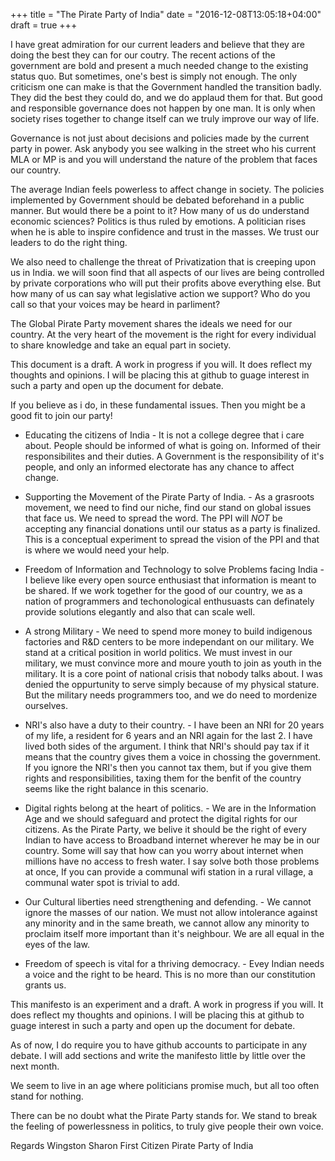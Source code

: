 +++
title = "The Pirate Party of India"
date = "2016-12-08T13:05:18+04:00"
draft = true
+++

I have great admiration for our current leaders and believe that they are doing the best they can for our coutry. The recent actions of the government are bold and present a much needed change to the existing status quo. But sometimes, one's best is simply not enough. The only criticism one can make is that the Government handled the transition badly. They did the best they could do, and we do applaud them for that. 
But good and responsible governance does not happen by one man. It is only when society rises together to change itself can we truly improve our way of life.

Governance is not just about decisions and policies made by the current party in power. 
Ask anybody you see walking in the street who his current MLA or MP is and you will understand the nature of the problem that faces our country. 

The average Indian feels powerless to affect change in society. The policies implemented by Government should be debated beforehand in a public manner. But would there be a point to it? How many of us do understand economic sciences? Politics is thus ruled by emotions. A politician rises when he is able to inspire confidence and trust in the masses. We trust our leaders to do the right thing.

We also need to challenge the threat of Privatization that is creeping upon us in India. we will soon find that all aspects of our lives are being controlled by private corporations who will put their profits above everything else. But how many of us can say what legislative action we support? Who do you call so that your voices may be heard in parliment?

The Global Pirate Party movement shares the ideals we need for our country. At the very heart of the movement is the right for every individual to share knowledge and take an equal part in society. 

This document is a draft. A work in progress if you will. It does reflect my thoughts and opinions. I will be placing this at github to guage interest in such a party and open up the document for debate.

If you believe as i do, in these fundamental issues. Then you might be a good fit to join our party!

* Educating the citizens of India - It is not a college degree that i care about. People should be informed of what is going on. Informed of their responsibilites and their duties. A Government is the responsibility of it's people, and only an informed electorate has any chance to affect change.

* Supporting the Movement of the Pirate Party of India. - As a grasroots movement, we need to find our niche, find our stand on global issues that face us. We need to spread the word. The PPI will *NOT* be accepting any financial donations until our status as a party is finalized. This is a conceptual experiment to spread the vision of the PPI and that is where we would need your help.

* Freedom of Information and Technology to solve Problems facing India - I believe like every open source enthusiast that information is meant to be shared. If we work together for the good of our country, we as a nation of programmers and techonological enthusuasts can definately provide solutions elegantly and also that can scale well.

* A strong Military - We need to spend more money to build indigenous factories and R&D centers to be more independant on our military. We stand at a critical position in world politics. We must invest in our military, we must convince more and moure youth to join as youth in the military. It is a core point of national crisis that nobody talks about. I was denied the oppurtunity to serve simply because of my physical stature. But the military needs programmers too, and we do need to mordenize ourselves.

* NRI's also have a duty to their country. - I have been an NRI for 20 years of my life, a resident for 6 years and an NRI again for the last 2. I have lived both sides of the argument. I think that NRI's should pay tax if it means that the country gives them a voice in chossing the government. If you ignore the NRI's then you cannot tax them, but if you give them rights and responsibilities, taxing them for the benfit of the country seems like the right balance in this scenario.

* Digital rights belong at the heart of politics. - We are in the Information Age and we should safeguard and protect the digital rights for our citizens. As the Pirate Party, we belive it should be the right of every Indian to have access to Broadband internet wherever he may be in our country. Some will say that how can you worry about internet when millions have no access to fresh water. I say solve both those problems at once, If you can provide a communal wifi station in a rural village, a communal water spot is trivial to add.

* Our Cultural liberties need strengthening and defending. - We cannot ignore the masses of our nation. We must not allow intolerance against any minority and in the same breath, we cannot allow any minority to proclaim itself more important than it's neighbour. We are all equal in the eyes of the law.

* Freedom of speech is vital for a thriving democracy. - Evey Indian needs a voice and the right to be heard. This is no more than our constitution grants us.

This manifesto is an experiment and a draft. A work in progress if you will. It does reflect my thoughts and opinions. I will be placing this at github to guage interest in such a party and open up the document for debate. 

As of now, I do require you to have github accounts to participate in any debate. I will add sections and write the manifesto little by little over the next month.

We seem to live in an age where politicians promise much, but all too often stand
for nothing. 

There can be no doubt what the Pirate Party stands for. We stand to break the feeling of powerlessness in politics, to truly give people their own voice.

Regards
Wingston Sharon
First Citizen
Pirate Party of India

